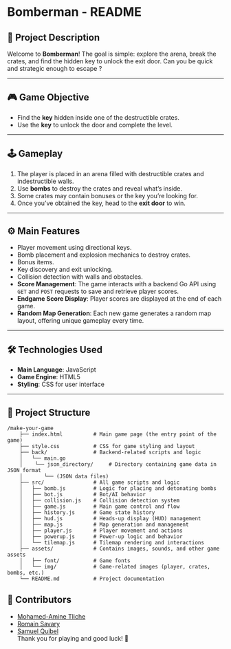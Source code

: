 # **Bomberman - README**

## 📖 **Project Description**
Welcome to **Bomberman**! The goal is simple: explore the arena, break the crates, and find the hidden key to unlock the exit door. Can you be quick and strategic enough to escape ?

---

## 🎮 **Game Objective**
- Find the **key** hidden inside one of the destructible crates.
- Use the **key** to unlock the door and complete the level.

---

## 🕹️ **Gameplay**
1. The player is placed in an arena filled with destructible crates and indestructible walls.
2. Use **bombs** to destroy the crates and reveal what’s inside.
3. Some crates may contain bonuses or the key you’re looking for.
4. Once you’ve obtained the key, head to the **exit door** to win.

---

## ⚙️ **Main Features**
- Player movement using directional keys.
- Bomb placement and explosion mechanics to destroy crates.
- Bonus items.
- Key discovery and exit unlocking.
- Collision detection with walls and obstacles.
- **Score Management**: The game interacts with a backend Go API using `GET` and `POST` requests to save and retrieve player scores.
- **Endgame Score Display**: Player scores are displayed at the end of each game.
- **Random Map Generation**: Each new game generates a random map layout, offering unique gameplay every time.

---

## 🛠️ **Technologies Used**
- **Main Language**: JavaScript
- **Game Engine**: HTML5
- **Styling**: CSS for user interface

---

## 📂 **Project Structure**

```plaintext
/make-your-game
    ├── index.html          # Main game page (the entry point of the game)
    ├── style.css           # CSS for game styling and layout
    ├── back/               # Backend-related scripts and logic
    │   └── main.go
    │    └── json_directory/     # Directory containing game data in JSON format
    │       └── (JSON data files)
    ├── src/                # All game scripts and logic
    │   ├── bomb.js         # Logic for placing and detonating bombs
    │   ├── bot.js          # Bot/AI behavior 
    │   ├── collision.js    # Collision detection system
    │   ├── game.js         # Main game control and flow
    │   ├── history.js      # Game state history 
    │   ├── hud.js          # Heads-up display (HUD) management
    │   ├── map.js          # Map generation and management
    │   ├── player.js       # Player movement and actions
    │   ├── powerup.js      # Power-up logic and behavior
    │   └── tilemap.js      # Tilemap rendering and interactions
    ├── assets/             # Contains images, sounds, and other game assets
    │   ├── font/           # Game fonts
    │   └── img/            # Game-related images (player, crates, bombs, etc.) 
    └── README.md           # Project documentation
```

## 📧 **Contributors**
- [Mohamed-Amine Tliche](https://github.com/Lacquey7)
- [Romain Savary](https://github.com/MrFruchard)
- [Samuel Quibel](https://github.com/KCsam11)  
Thank you for playing and good luck! 🎉